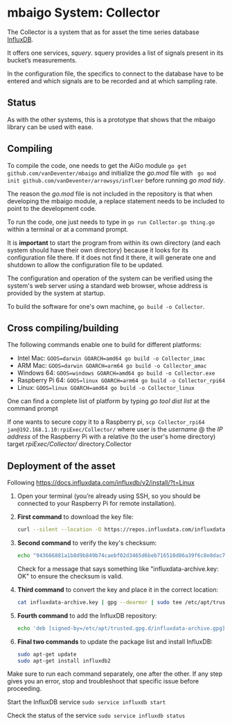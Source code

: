 # mbaigo System: Collector

The Collector is a system that as for asset the time series database [InfluxDB](https://en.wikipedia.org/wiki/InfluxDB).

It offers one services, *squery*. squery provides a list of signals present in its bucket’s measurements.

In the configuration file, the specifics to connect to the database have to be entered and which signals are to be recorded and at which sampling rate.

## Status
As with the other systems, this is a prototype that shows that the mbaigo library can be used with ease.

## Compiling
To compile the code, one needs to get the AiGo module
```go get github.com/vanDeventer/mbaigo```
and initialize the *go.mod* file with ``` go mod init github.com/vanDeventer/arrowsys/inflxer``` before running *go mod tidy*.

The reason the *go.mod* file is not included in the repository is that when developing the mbaigo module, a replace statement needs to be included to point to the development code.

To run the code, one just needs to type in ```go run Collector.go thing.go``` within a terminal or at a command prompt.

It is **important** to start the program from within its own directory (and each system should have their own directory) because it looks for its configuration file there. If it does not find it there, it will generate one and shutdown to allow the configuration file to be updated.

The configuration and operation of the system can be verified using the system's web server using a standard web browser, whose address is provided by the system at startup.

To build the software for one's own machine,
```go build -o Collector```.


## Cross compiling/building
The following commands enable one to build for different platforms:
- Intel Mac:  ```GOOS=darwin GOARCH=amd64 go build -o Collector_imac```
- ARM Mac: ```GOOS=darwin GOARCH=arm64 go build -o Collector_amac ```
- Windows 64: ```GOOS=windows GOARCH=amd64 go build -o Collector.exe```
- Raspberry Pi 64: ```GOOS=linux GOARCH=arm64 go build -o Collector_rpi64```
- Linux: ```GOOS=linux GOARCH=amd64 go build -o Collector_linux```

One can find a complete list of platform by typing *‌go tool dist list* at the command prompt

If one wants to secure copy it to a Raspberry pi,
`scp Collector_rpi64 jan@192.168.1.10:rpiExec/Collector/` where user is the *username* @ the *IP address* of the Raspberry Pi with a relative (to the user's home directory) target *rpiExec/Collector/* directory.Collector


## Deployment of the asset
Following https://docs.influxdata.com/influxdb/v2/install/?t=Linux

1. Open your terminal (you’re already using SSH, so you should be connected to your Raspberry Pi for remote installation).

2. **First command** to download the key file:
   ```bash
   curl --silent --location -O https://repos.influxdata.com/influxdata-archive.key
   ```

3. **Second command** to verify the key's checksum:
   ```bash
   echo "943666881a1b8d9b849b74caebf02d3465d6beb716510d86a39f6c8e8dac7515  influxdata-archive.key" | sha256sum --check -
   ```
   Check for a message that says something like "influxdata-archive.key: OK" to ensure the checksum is valid.

4. **Third command** to convert the key and place it in the correct location:
   ```bash
   cat influxdata-archive.key | gpg --dearmor | sudo tee /etc/apt/trusted.gpg.d/influxdata-archive.gpg > /dev/null
   ```

5. **Fourth command** to add the InfluxDB repository:
   ```bash
   echo 'deb [signed-by=/etc/apt/trusted.gpg.d/influxdata-archive.gpg] https://repos.influxdata.com/debian stable main' | sudo tee /etc/apt/sources.list.d/influxdata.list
   ```

6. **Final two commands** to update the package list and install InfluxDB:
   ```bash
   sudo apt-get update
   sudo apt-get install influxdb2
   ```

Make sure to run each command separately, one after the other. If any step gives you an error, stop and troubleshoot that specific issue before proceeding.

Start the InfluxDB service
```sudo service influxdb start```

Check the status of the service ```sudo service influxdb status```

